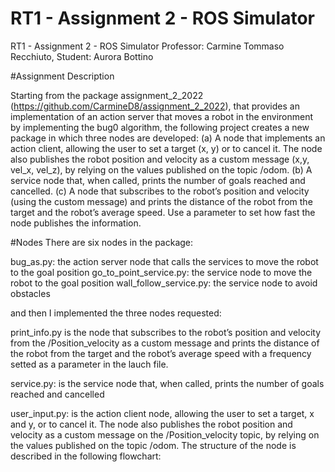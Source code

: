 # RT1 - Assignment 2 - ROS Simulator 
RT1 - Assignment 2 - ROS Simulator 
Professor: Carmine Tommaso Recchiuto, Student: Aurora Bottino

#Assignment Description

Starting from the package assignment_2_2022 (https://github.com/CarmineD8/assignment_2_2022), that provides an implementation of an action server that moves a robot in the environment by implementing the bug0 algorithm, the following project creates a new package in which three nodes are developed:
(a) A node that implements an action client, allowing the user to set a target (x, y) or to cancel it. The node also publishes the robot position and velocity as a custom message (x,y, vel_x, vel_z), by relying on the values published on the topic /odom.
(b) A service node that, when called, prints the number of goals reached and cancelled.
(c) A node that subscribes to the robot’s position and velocity (using the custom message) and prints the distance of the robot from the target and the robot’s average speed. Use a parameter to set how fast the node publishes the information. 

#Nodes
There are six nodes in the package:

bug_as.py: the action server node that calls the services to move the robot to the goal position
go_to_point_service.py: the service node to move the robot to the goal position
wall_follow_service.py: the service node to avoid obstacles

and then I implemented the three nodes requested:

print_info.py is the node that subscribes to the robot’s position and velocity from the /Position_velocity as a custom message and prints the distance of the robot from the target and the robot’s average speed with a frequency setted as a parameter in the lauch file.

service.py: is the service node that, when called, prints the number of goals reached and cancelled

user_input.py: is the action client node, allowing the user to set a target, x and y, or to cancel it. The node also publishes the robot position and velocity as a custom message on the /Position_velocity topic, by relying on the values published on the topic /odom. The structure of the node is described in the following flowchart:



